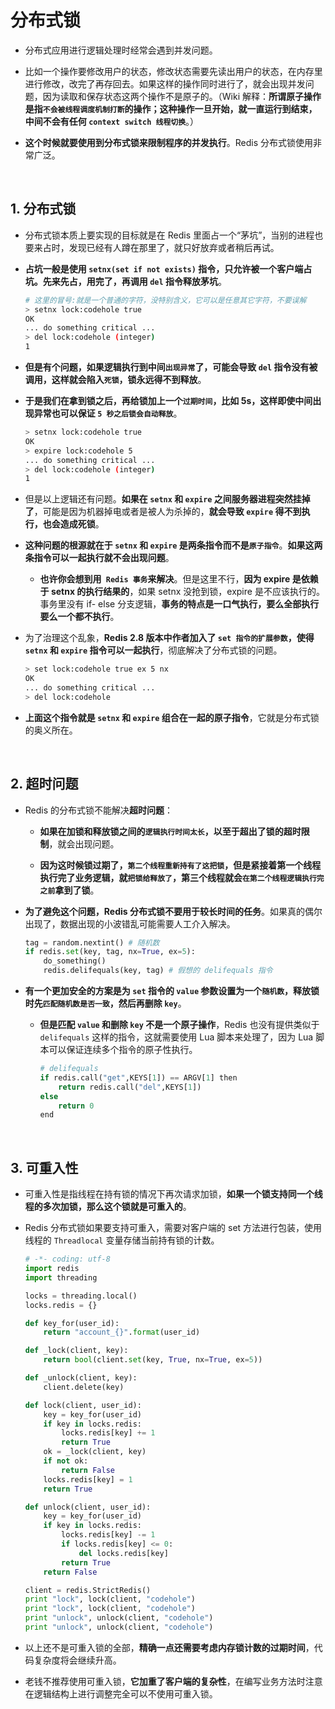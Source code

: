 # **分布式锁**

- 分布式应用进行逻辑处理时经常会遇到并发问题。

- 比如一个操作要修改用户的状态，修改状态需要先读出用户的状态，在内存里进行修改，改完了再存回去。如果这样的操作同时进行了，就会出现并发问题，因为读取和保存状态这两个操作不是原子的。（Wiki 解释：**所谓原子操作是指```不会被线程调度机制打断```的操作；这种操作一旦开始，就一直运行到结束，中间不会有任何 ```context switch 线程切换```**。）

- **这个时候就要使用到分布式锁来限制程序的并发执行**。Redis 分布式锁使用非常广泛。

<br>

## **1. 分布式锁**
- 分布式锁本质上要实现的目标就是在 Redis 里面占一个“茅坑”，当别的进程也要来占时，发现已经有人蹲在那里了，就只好放弃或者稍后再试。

- **占坑一般是使用 ```setnx(set if not exists)``` 指令，只允许被一个客户端占坑。先来先占，用完了，再调用 ```del``` 指令释放茅坑**。
    ```bash
    # 这里的冒号:就是一个普通的字符，没特别含义，它可以是任意其它字符，不要误解
    > setnx lock:codehole true 
    OK
    ... do something critical ... 
    > del lock:codehole (integer) 
    1
    ```

- **但是有个问题，如果逻辑执行到中间```出现异常```了，可能会导致 ```del``` 指令没有被调用，这样就会陷入```死锁```，锁永远得不到释放**。

- **于是我们在拿到锁之后，再给锁加上一个```过期时间```，比如 5s，这样即使中间出现异常也可以保证 ```5 秒之后锁会自动释放```**。
    ```bash
    > setnx lock:codehole true 
    OK
    > expire lock:codehole 5
    ... do something critical ... 
    > del lock:codehole (integer) 
    1
    ```

- 但是以上逻辑还有问题。**如果在 ```setnx``` 和 ```expire``` 之间服务器进程突然挂掉了**，可能是因为机器掉电或者是被人为杀掉的，**就会导致 ```expire``` 得不到执行，也会造成死锁**。

- **这种问题的根源就在于 ```setnx``` 和 ```expire``` 是两条指令而不是```原子指令```**。**如果这两条指令可以一起执行就不会出现问题**。
    - **也许你会想到用``` Redis 事务```来解决**。但是这里不行，**因为 expire 是依赖于 setnx 的执行结果的**，如果 setnx 没抢到锁，expire 是不应该执行的。事务里没有 if- else 分支逻辑，**事务的特点是一口气执行，要么全部执行要么一个都不执行**。

- 为了治理这个乱象，**Redis 2.8 版本中作者加入了 ```set 指令的扩展参数```，使得 ```setnx``` 和 ```expire``` 指令可以一起执行**，彻底解决了分布式锁的问题。
    ```bash
    > set lock:codehole true ex 5 nx 
    OK 
    ... do something critical ... 
    > del lock:codehole 
    ```

- **上面这个指令就是 ```setnx``` 和 ```expire``` 组合在一起的原子指令**，它就是分布式锁的奥义所在。

<br>

## **2. 超时问题**
- Redis 的分布式锁不能解决**超时问题**：
    - **如果在加锁和释放锁之间的```逻辑执行时间太长```，以至于超出了锁的超时限制**，就会出现问题。

    - **因为这时候锁过期了，```第二个线程重新持有了这把锁```，但是紧接着第一个线程执行完了业务逻辑，就```把锁给释放了```，第三个线程就会```在第二个线程逻辑执行完之前```拿到了锁**。

- **为了避免这个问题，Redis 分布式锁不要用于较长时间的任务**。如果真的偶尔出现了，数据出现的小波错乱可能需要人工介入解决。

    ```python
    tag = random.nextint() # 随机数 
    if redis.set(key, tag, nx=True, ex=5):
        do_something()
        redis.delifequals(key, tag) # 假想的 delifequals 指令
    ```

- **有一个更加安全的方案是为 ```set``` 指令的 ```value``` 参数设置为一个```随机数```，释放锁时先```匹配随机数是否一致```，然后再删除 ```key```**。

    - **但是匹配 ```value``` 和删除 ```key``` 不是一个原子操作**，Redis 也没有提供类似于 ```delifequals``` 这样的指令，这就需要使用 Lua 脚本来处理了，因为 Lua 脚本可以保证连续多个指令的原子性执行。

        ```python
        # delifequals
        if redis.call("get",KEYS[1]) == ARGV[1] then
            return redis.call("del",KEYS[1])
        else
            return 0
        end
        ```

<br>

## **3. 可重入性**
- 可重入性是指线程在持有锁的情况下再次请求加锁，**如果一个锁支持同一个线程的多次加锁，那么这个锁就是可重入的**。

- Redis 分布式锁如果要支持可重入，需要对客户端的 set 方法进行包装，使用线程的 ```Threadlocal``` 变量存储当前持有锁的计数。

    ```python
    # -*- coding: utf-8 
    import redis 
    import threading

    locks = threading.local() 
    locks.redis = {}

    def key_for(user_id):
        return "account_{}".format(user_id)

    def _lock(client, key):
        return bool(client.set(key, True, nx=True, ex=5))

    def _unlock(client, key): 
        client.delete(key)

    def lock(client, user_id): 
        key = key_for(user_id) 
        if key in locks.redis:
            locks.redis[key] += 1
            return True
        ok = _lock(client, key) 
        if not ok:
            return False 
        locks.redis[key] = 1
        return True

    def unlock(client, user_id): 
        key = key_for(user_id) 
        if key in locks.redis:
            locks.redis[key] -= 1
            if locks.redis[key] <= 0: 
                del locks.redis[key]
            return True 
        return False

    client = redis.StrictRedis()
    print "lock", lock(client, "codehole") 
    print "lock", lock(client, "codehole") 
    print "unlock", unlock(client, "codehole") 
    print "unlock", unlock(client, "codehole")
    ```

- 以上还不是可重入锁的全部，**精确一点还需要考虑内存锁计数的过期时间**，代码复杂度将会继续升高。

- 老钱不推荐使用可重入锁，**它加重了客户端的复杂性**，在编写业务方法时注意在逻辑结构上进行调整完全可以不使用可重入锁。


